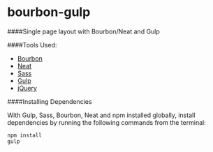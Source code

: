 # bourbon-gulp

####Single page layout with Bourbon/Neat and Gulp

####Tools Used:
* [Bourbon](http://bourbon.io/)
* [Neat](http://neat.bourbon.io/)
* [Sass](http://sass-lang.com/)
* [Gulp](http://gulpjs.com/)
* [jQuery](https://jquery.com/)

####Installing Dependencies

With Gulp, Sass, Bourbon, Neat and npm installed globally, install dependencies by running the following commands from the terminal:
```
npm install
gulp
```
